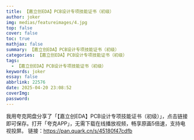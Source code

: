 ```yaml
---
title: 【嘉立创EDA】PCB设计专项技能证书（初级）
author: joker
img: medias/featureimages/4.jpg
top: false
cover: false
toc: true
mathjax: false
summary: 【嘉立创EDA】PCB设计专项技能证书（初级）
categories: 【嘉立创EDA】PCB设计专项技能证书（初级）
tags:
  - 【嘉立创EDA】PCB设计专项技能证书（初级）
keywords: joker
essay: false
abbrlink: 22576
date: 2025-04-20 23:08:52
coverImg:
password:
---
```


我用夸克网盘分享了「【嘉立创EDA】PCB设计专项技能证书（初级）」，点击链接即可保存。打开「夸克APP」，无需下载在线播放视频，畅享原画5倍速，支持电视投屏。
链接：https://pan.quark.cn/s/45180f47cdfb
